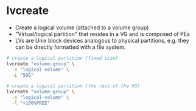 # lvcreate

- Create a logical volume (attached to a volume group)
- "Virtual/logical partition" that resides in a VG and is composed of PEs
- LVs are Unix block devices analogous to physical partitions, e.g. they can be directly formatted with a file system.

```sh
# create a logical partition (fixed size)
lvcreate "volume-group" \
  -n "logical-volume" \
  -L "50G"

# create a logical partition (the rest of the VG)
lvcreate "volume-group" \
  -n "logical-volume" \
  -l "+100%FREE"
```
